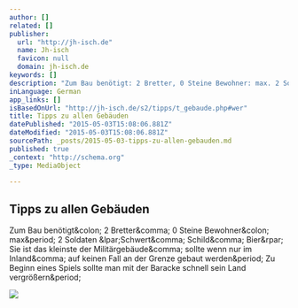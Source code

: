 ```yaml
---
author: []
related: []
publisher:
  url: "http://jh-isch.de"
  name: Jh-isch
  favicon: null
  domain: jh-isch.de
keywords: []
description: "Zum Bau benötigt: 2 Bretter, 0 Steine Bewohner: max. 2 Soldaten (Schwert, Schild, Bier) Sie ist das kleinste der Militärgebäude, sollte wenn nur im Inland, auf keinen Fall an der Grenze gebaut werden. Zu Beginn eines Spiels sollte man mit der Baracke schnell sein Land vergrößern."
inLanguage: German
app_links: []
isBasedOnUrl: "http://jh-isch.de/s2/tipps/t_gebaude.php#wer"
title: Tipps zu allen Gebäuden
datePublished: "2015-05-03T15:08:06.881Z"
dateModified: "2015-05-03T15:08:06.881Z"
sourcePath: _posts/2015-05-03-tipps-zu-allen-gebauden.md
published: true
_context: "http://schema.org"
_type: MediaObject

---
```

<article style=""><h1>Tipps zu allen Gebäuden</h1><p>Zum Bau benötigt&amp;colon; 2 Bretter&amp;comma; 0 Steine Bewohner&amp;colon; max&amp;period; 2 Soldaten &amp;lpar;Schwert&amp;comma; Schild&amp;comma; Bier&amp;rpar; Sie ist das kleinste der Militärgebäude&amp;comma; sollte wenn nur im Inland&amp;comma; auf keinen Fall an der Grenze gebaut werden&amp;period; Zu Beginn eines Spiels sollte man mit der Baracke schnell sein Land vergrößern&amp;period;</p><img src="http://jh-isch.de/s2/images/dng.png" /></article>